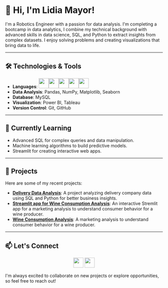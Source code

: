 <!--
**lidiamayor/lidiamayor** is a ✨ _special_ ✨ repository because its `README.md` (this file) appears on your GitHub profile.

Here are some ideas to get you started:

- 🔭 I’m currently working on ...
- 🌱 I’m currently learning ...
- 👯 I’m looking to collaborate on ...
- 🤔 I’m looking for help with ...
- 💬 Ask me about ...
- 📫 How to reach me: ...
- 😄 Pronouns: ...
- ⚡ Fun fact: ...
-->

# 👋 Hi, I'm Lidia Mayor!

I'm a Robotics Engineer with a passion for data analysis. I'm completing a bootcamp in data analytics, I combine my technical background with advanced skills in data science, SQL, and Python to extract insights from complex datasets. I enjoy solving problems and creating visualizations that bring data to life.

---

## 🛠️ Technologies & Tools

- **Languages**: <img width ='32px' src ='https://github.com/rahulbanerjee26/githubProfileReadmeGenerator/blob/main/icons/python.svg'><img width ='32px' src ='https://github.com/rahulbanerjee26/githubProfileReadmeGenerator/blob/main/icons/mysql.svg'><img width ='32px' src ='https://github.com/rahulbanerjee26/githubProfileReadmeGenerator/blob/main/icons/matlab.svg'><img width ='32px' src ='https://github.com/rahulbanerjee26/githubProfileReadmeGenerator/blob/main/icons/cpp.svg'><img width ='32px' src ='https://github.com/rahulbanerjee26/githubProfileReadmeGenerator/blob/main/icons/c.svg'>
- **Data Analysis**: Pandas, NumPy, Matplotlib, Seaborn
- **Database**: MySQL
- **Visualization**: Power BI, Tableau
- **Version Control**: Git, GitHub

---

## 🌱 Currently Learning

- Advanced SQL for complex queries and data manipulation.
- Machine learning algorithms to build predictive models.
- Streamlit for creating interactive web apps.

---

## 🌟 Projects

Here are some of my recent projects:

- **[Delivery Data Analysis](https://github.com/lidiamayor/delivery-study-sql-minproject)**: A project analyzing delivery company data using SQL and Python for better business insights.
- **[Streamlit app for Wine Consumption Analysis](https://github.com/lidiamayor/marketing-study-project-streamlit)**: An interactive Stremlit app for a marketing analysis to understand consumer behavior for a wine producer.
- **[Wine Consumption Analysis](https://github.com/lidiamayor/marketing-study-project)**: A marketing analysis to understand consumer behavior for a wine producer.

---

## 📫 Let's Connect
<div align="center">
<a href = 'https://www.linkedin.com/in/lidia-mayor-sanjuan-3b350930b/'> <img width = '32px' src="https://raw.githubusercontent.com/rahulbanerjee26/githubAboutMeGenerator/main/icons/linked-in-alt.svg"/></a> 
<a href = 'https://github.com/lidiamayor'> <img width = '32px' src="https://raw.githubusercontent.com/rahulbanerjee26/githubAboutMeGenerator/main/icons/github.svg"/></a>
</div>

I'm always excited to collaborate on new projects or explore opportunities, so feel free to reach out!
